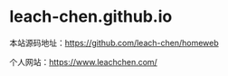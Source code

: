 # leach-chen.github.io

本站源码地址：https://github.com/leach-chen/homeweb

个人网站：https://www.leachchen.com/
